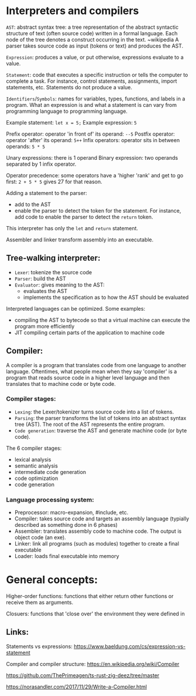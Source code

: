 
# Interpreters and compilers


`AST`: abstract syntax tree: a tree representation of the abstract syntactic structure of text (often source code) written in a formal language. Each node of the tree denotes a construct occurring in the text. ~wikipedia A parser takes source code as input (tokens or text) and produces the AST.

`Expression`: produces a value, or put otherwise, expressions evaluate to a value.

`Statement`: code that executes a specific instruction or tells the computer to complete a task. For instance, control statements, assignments, import statements, etc. Statements do not produce a value.

`Identifiers`/`Symbols`: names for variables, types, functions, and labels in a program.
What an expression is and what a statement is can vary from programming language to programming language.

Example statement: `let x = 5;`
Example expression: `5`

Prefix operator: operator 'in front of' its operand: `--5`
Postfix operator: operator 'after' its operand: `5++`
Infix operators: operator sits in between operands: `5 * 5`

Unary expressions: there is 1 operand
Binary expression: two operands separated by 1 infix operator.

Operator precedence: some operators have a 'higher 'rank' and get to go first: `2 + 5 * 5` gives 27 for that reason.

Adding a statement to the parser:
- add to the AST
- enable the parser to detect the token for the statement. For instance,
 add code to enable the parser to detect the `return` token.

This interpreter has only the `let` and `return` statement.



Assembler and linker transform assembly into an executable.

## Tree-walking interpreter:

- `Lexer`: tokenize the source code
- `Parser`: build the AST
- `Evaluator`: gives meaning to the AST:
  - evaluates the AST
  - implements the specification as to how the AST should be evaluated


Interpreted languages can be optimized. Some examples:
- compiling the AST to bytecode so that a virtual machine can execute the program more efficiently
- JIT compiling certain parts of the application to machine code


## Compiler:

A compiler is a program that translates code from one language to another language. Oftentimes, what people mean when they say 'compiler' is a program that reads source code in a higher level language and then translates that to machine code or byte code.
### Compiler stages:

- `Lexing`: the Lexer/tokenizer turns source code into a list of tokens. 
- `Parsing`: the parser transforms the list of tokens into an abstract syntax tree (AST). The root of the AST represents the entire program.
- `Code generation`: traverse the AST and generate machine code (or byte code).

The 6 compiler stages:
- lexical analysis
- semantic analysis
- intermediate code generation
- code optimization
- code generation
### Language processing system:

- Preprocessor: macro-expansion, #include, etc.
- Compiler: takes source code and targets an assembly language (typially described as something done in 6 phases)
- Assembler: translates assembly code to machine code. The output is object code (an exe).
- Linker: link all programs (such as modules) together to create a final executable
- Loader: loads final executable into memory


# General concepts:
Higher-order functions: functions that either return other functions or receive them as arguments.

Closuers: functions that 'close over' the environment they were defined in
## Links:

Statements vs expressions:
https://www.baeldung.com/cs/expression-vs-statement

Compiler and compiler structure:
https://en.wikipedia.org/wiki/Compiler


https://github.com/ThePrimeagen/ts-rust-zig-deez/tree/master
 

https://norasandler.com/2017/11/29/Write-a-Compiler.html